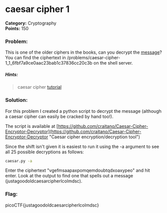 # caesar cipher 1
__Category:__ Cryptography  
__Points:__ 150

### Problem:

This is one of the older ciphers in the books, can you decrypt the [message](ciphertext)? You can find the ciphertext in /problems/caesar-cipher-1_1_6fbf7a9ce0aac23bab1c37836cc20c3b on the shell server.

##### Hints:
> caesar cipher [tutorial](https://learncryptography.com/classical-encryption/caesar-cipher)

### Solution:

For this problem I created a python script to decrypt the message (although a caesar cipher can easily be cracked by hand too!).

The script is available at [https://github.com/craitano/Caesar-Cipher-Encryptor-Decryptor](https://github.com/craitano/Caesar-Cipher-Encryptor-Decryptor "Caesar cipher encryption/decryption tool")

Since the shift isn't given it is easiest to run it using the -a argument to see all 25 possible decryptions as follows:

```Bash
caesar.py -a
```

Enter the ciphertext "vgefmsaapaxpomqemdoubtqdxoaxypeo" and hit enter.
Look at the output to find one that spells out a message (justagoodoldcaesarcipherlcolmdsc).

### Flag:

picoCTF{justagoodoldcaesarcipherlcolmdsc}


